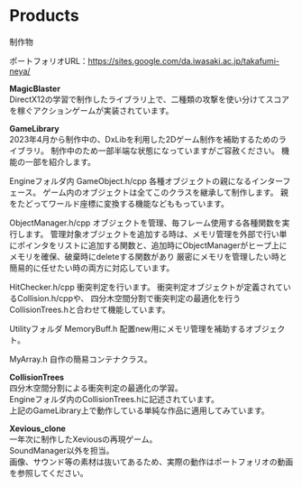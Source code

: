 # Products
制作物

ポートフォリオURL：https://sites.google.com/da.iwasaki.ac.jp/takafumi-neya/

**MagicBlaster**  
DirectX12の学習で制作したライブラリ上で、二種類の攻撃を使い分けてスコアを稼ぐアクションゲームが実装されています。

**GameLibrary**  
2023年4月から制作中の、DxLibを利用した2Dゲーム制作を補助するためのライブラリ。
制作中のため一部半端な状態になっていますがご容赦ください。
機能の一部を紹介します。

Engineフォルダ内
GameObject.h/cpp
各種オブジェクトの親になるインターフェース。
ゲーム内のオブジェクトは全てこのクラスを継承して制作します。
親をたどってワールド座標に変換する機能などももっています。

ObjectManager.h/cpp
オブジェクトを管理、毎フレーム使用する各種関数を実行します。
管理対象オブジェクトを追加する時は、メモリ管理を外部で行い単にポインタをリストに追加する関数と、追加時にObjectManagerがヒープ上にメモリを確保、破棄時にdeleteする関数があり
厳密にメモリを管理したい時と簡易的に任せたい時の両方に対応しています。

HitChecker.h/cpp
衝突判定を行います。
衝突判定オブジェクトが定義されているCollision.h/cppや、
四分木空間分割で衝突判定の最適化を行うCollisionTrees.hと合わせて機能しています。

Utilityフォルダ
MemoryBuff.h
配置new用にメモリ管理を補助するオブジェクト。

MyArray.h
自作の簡易コンテナクラス。


**CollisionTrees**  
四分木空間分割による衝突判定の最適化の学習。  
Engineフォルダ内のCollisionTrees.hに記述されています。  
上記のGameLibrary上で動作している単純な作品に適用してみています。

**Xevious_clone**  
一年次に制作したXeviousの再現ゲーム。  
SoundManager以外を担当。  
画像、サウンド等の素材は抜いてあるため、実際の動作はポートフォリオの動画を参照してください。
